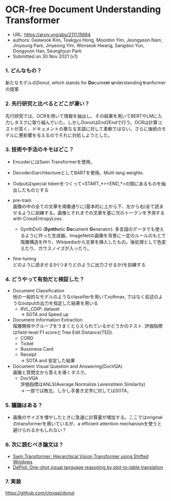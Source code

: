 # OCR-free Document Understanding Transformer

* URL: https://arxiv.org/abs/2111.15664
* authors: Geewook Kim, Teakgyu Hong, Moonbin Yim, Jeongyeon Nam, Jinyoung Park, Jinyeong Yim, Wonseok Hwang, Sangdoo Yun, Dongyoon Han, Seunghyun Park
* Submitted on 30 Nov 2021 (v1)

### 1. どんなもの？
新たなモデルのDonut, which stands for **Do**cume**n**t **u**nderstanding **t**ranformer の提案

### 2. 先行研究と比べるとどこが凄い？
先行研究では、OCRを用いて情報を抽出し、その結果を用いてBERTやLMに入力しタスクに取り組んでいた。しかしDonutはEnd2Endで行う。OCRは計算コストが高く、ドキュメントの異なる言語に対して柔軟ではない。さらに後続のモデルに悪影響を与えるのでそれに対処しようとした。

### 3. 技術や手法のキモはどこ？
* EncoderにはSwin Transformerを使用。
* DecoderのarchitectureとしてBARTを使用。Mulit-lang weights.
* Outputはspecial tokenをつくって<START_\*><END_\*>の間にあるものを抽出したものとする
* pre-train  
画像の中の全ての文章を順番通りに(基本的に上から下、左から右)全て読ませるように訓練する。画像とそれまでの文章を基に次のトークンを予測する with CrossEntropyLoss.
    * SynthDoG (**Synth**etic **Do**cument **G**enerator): 多言語のデータでも使えるように作った生成器。ImageNetの画像を背景に一定のルールのもとで階層構造を作り、Wikipediaから文章を挿入したもの。後処理として色変えたり、ガウスノイズが入ったり。
  
* fine-tuning  
どのように読ませるか(つまりどのように出力させるか)を訓練する

### 4. どうやって有効だと検証した？
* Document Classification  
  他の一般的なモデルのようなclassifierを用いてsoftmax, ではなく前述のようなoutputの出力を指定した結果を用いる
  * RVL_CDIP: dataset  
  -> SOTA and Speed up
* Document Information Extraction  
  階層関係やグループをうまくとらえられているかどうかのテスト. 評価指標はfield-level F1 scoreとTree Edit Distance(TED).
  * CORD
  * Ticket
  * Bussiness Card
  * Receipt  
  -> SOTA and 安定した結果
* Document Visual Question and Answering(DocVQA)  
画像と質問文から答えを導くタスク。
  * DocVQA  
  評価指標はANLS(Average Normalize Levenshtein Similarity)  
  -> 一部では敗北、しかし手書き文字に対してはSOTA。

### 5. 議論はある？
* 画像のサイズを増やしたときに急速に計算量が増加する。ここではoriginalのtransformerを用いているが、a efficient attention mechanismを使うと避けられるかもしれない？

### 6. 次に読むべき論文は？
* [Swin Transformer: Hierarchical Vision Transformer using Shifted Windows](https://arxiv.org/abs/2103.14030)
* [DePlot: One-shot visual language reasoning by plot-to-table translation](https://arxiv.org/abs/2212.10505)

### 7. 実装
https://github.com/clovaai/donut